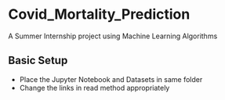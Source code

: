 # Covid_Mortality_Prediction
A Summer Internship project using Machine Learning Algorithms 

## Basic Setup
- Place the Jupyter Notebook and Datasets in same folder
- Change the links in read method appropriately


